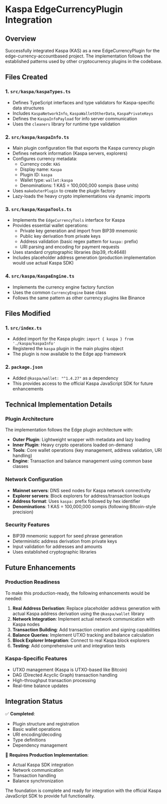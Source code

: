 # Kaspa EdgeCurrencyPlugin Integration

## Overview
Successfully integrated Kaspa (KAS) as a new EdgeCurrencyPlugin for the edge-currency-accountbased project. The implementation follows the established patterns used by other cryptocurrency plugins in the codebase.

## Files Created

### 1. `src/kaspa/kaspaTypes.ts`
- Defines TypeScript interfaces and type validators for Kaspa-specific data structures
- Includes `KaspaNetworkInfo`, `KaspaWalletOtherData`, `KaspaPrivateKeys`
- Defines the `KaspaInfoPayload` for info server communication
- Uses the `cleaners` library for runtime type validation

### 2. `src/kaspa/kaspaInfo.ts`
- Main plugin configuration file that exports the Kaspa currency plugin
- Defines network information (Kaspa servers, explorers)
- Configures currency metadata:
  - Currency code: `KAS`
  - Display name: `Kaspa`
  - Plugin ID: `kaspa`
  - Wallet type: `wallet:kaspa`
  - Denominations: 1 KAS = 100,000,000 sompis (base units)
- Uses `makeOuterPlugin` to create the plugin factory
- Lazy-loads the heavy crypto implementations via dynamic imports

### 3. `src/kaspa/KaspaTools.ts`
- Implements the `EdgeCurrencyTools` interface for Kaspa
- Provides essential wallet operations:
  - Private key generation and import from BIP39 mnemonic
  - Public key derivation from private keys
  - Address validation (basic regex pattern for `kaspa:` prefix)
  - URI parsing and encoding for payment requests
- Uses standard cryptographic libraries (bip39, rfc4648)
- Includes placeholder address generation (production implementation would use actual Kaspa SDK)

### 4. `src/kaspa/KaspaEngine.ts`
- Implements the currency engine factory function
- Uses the common `CurrencyEngine` base class
- Follows the same pattern as other currency plugins like Binance

## Files Modified

### 1. `src/index.ts`
- Added import for the Kaspa plugin: `import { kaspa } from './kaspa/kaspaInfo'`
- Registered the `kaspa` plugin in the main plugins object
- The plugin is now available to the Edge app framework

### 2. `package.json`
- Added `@kaspa/wallet: "^1.4.27"` as a dependency
- This provides access to the official Kaspa JavaScript SDK for future enhancements

## Technical Implementation Details

### Plugin Architecture
The implementation follows the Edge plugin architecture with:
- **Outer Plugin**: Lightweight wrapper with metadata and lazy loading
- **Inner Plugin**: Heavy crypto operations loaded on-demand
- **Tools**: Core wallet operations (key management, address validation, URI handling)
- **Engine**: Transaction and balance management using common base classes

### Network Configuration
- **Mainnet servers**: DNS seed nodes for Kaspa network connectivity
- **Explorer servers**: Block explorers for address/transaction lookups
- **Address format**: Uses `kaspa:` prefix followed by hex identifier
- **Denominations**: 1 KAS = 100,000,000 sompis (following Bitcoin-style precision)

### Security Features
- BIP39 mnemonic support for seed phrase generation
- Deterministic address derivation from private keys
- Input validation for addresses and amounts
- Uses established cryptographic libraries

## Future Enhancements

### Production Readiness
To make this production-ready, the following enhancements would be needed:

1. **Real Address Derivation**: Replace placeholder address generation with actual Kaspa address derivation using the `@kaspa/wallet` library
2. **Network Integration**: Implement actual network communication with Kaspa nodes
3. **Transaction Building**: Add transaction creation and signing capabilities
4. **Balance Queries**: Implement UTXO tracking and balance calculation
5. **Block Explorer Integration**: Connect to real Kaspa block explorers
6. **Testing**: Add comprehensive unit and integration tests

### Kaspa-Specific Features
- UTXO management (Kaspa is UTXO-based like Bitcoin)
- DAG (Directed Acyclic Graph) transaction handling
- High-throughput transaction processing
- Real-time balance updates

## Integration Status

✅ **Completed**:
- Plugin structure and registration
- Basic wallet operations
- URI encoding/decoding
- Type definitions
- Dependency management

🚧 **Requires Production Implementation**:
- Actual Kaspa SDK integration
- Network communication
- Transaction handling
- Balance synchronization

The foundation is complete and ready for integration with the official Kaspa JavaScript SDK to provide full functionality.